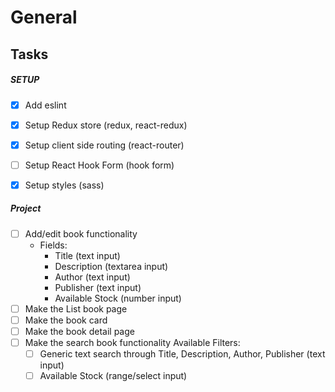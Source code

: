 # General


## Tasks

##### SETUP
- [x] Add eslint
- [x] Setup Redux store (redux, react-redux)
- [x] Setup client side routing (react-router)
- [ ] Setup React Hook Form (hook form)
- [x] Setup styles (sass) 


##### Project
- [ ] Add/edit book functionality
    - Fields:
        - Title (text input)
        - Description (textarea input)
        - Author (text input)
        - Publisher (text input)
        - Available Stock (number input)
- [ ] Make the List book page
- [ ] Make the book card
- [ ] Make the book detail page
- [ ] Make the search book functionality
    Available Filters:
    - [ ] Generic text search through Title, Description, Author, Publisher (text input)
    - [ ] Available Stock (range/select input)
